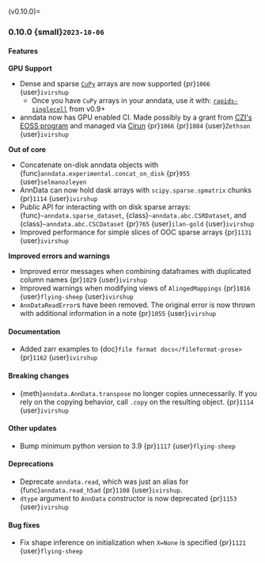 (v0.10.0)=
### 0.10.0 {small}`2023-10-06`

#### Features

**GPU Support**

* Dense and sparse [`CuPy`](https://docs.cupy.dev/) arrays are now supported {pr}`1066` {user}`ivirshup`
    * Once you have `CuPy` arrays in your anndata, use it with: [`rapids-singlecell`](https://rapids-singlecell.readthedocs.io/en/latest/index.html) from v0.9+
* anndata now has GPU enabled CI. Made possibly by a grant from [CZI's EOSS program](https://chanzuckerberg.com/eoss/) and managed via [Cirun](https://Cirun.io) {pr}`1066` {pr}`1084` {user}`Zethson` {user}`ivirshup`

**Out of core**

* Concatenate on-disk anndata objects with {func}`anndata.experimental.concat_on_disk` {pr}`955` {user}`selmanozleyen`
* AnnData can now hold dask arrays with `scipy.sparse.spmatrix` chunks {pr}`1114` {user}`ivirshup`
* Public API for interacting with on disk sparse arrays: {func}`~anndata.sparse_dataset`, {class}`~anndata.abc.CSRDataset`, and {class}`~anndata.abc.CSCDataset` {pr}`765` {user}`ilan-gold` {user}`ivirshup`
* Improved performance for simple slices of OOC sparse arrays {pr}`1131` {user}`ivirshup`

**Improved errors and warnings**

* Improved error messages when combining dataframes with duplicated column names {pr}`1029` {user}`ivirshup`
* Improved warnings when modifying views of `AlingedMappings` {pr}`1016` {user}`flying-sheep` {user}`ivirshup`
* `AnnDataReadError`s have been removed. The original error is now thrown with additional information in a note {pr}`1055` {user}`ivirshup`


#### Documentation

* Added zarr examples to {doc}`file format docs</fileformat-prose>` {pr}`1162` {user}`ivirshup`

#### Breaking changes

* {meth}`anndata.AnnData.transpose` no longer copies unnecessarily. If you rely on the copying behavior, call `.copy` on the resulting object. {pr}`1114` {user}`ivirshup`

#### Other updates

* Bump minimum python version to 3.9 {pr}`1117` {user}`flying-sheep`

#### Deprecations

* Deprecate `anndata.read`, which was just an alias for {func}`anndata.read_h5ad` {pr}`1108` {user}`ivirshup`.
* `dtype` argument to `AnnData` constructor is now deprecated {pr}`1153` {user}`ivirshup`

#### Bug fixes

* Fix shape inference on initialization when `X=None` is specified {pr}`1121` {user}`flying-sheep`

